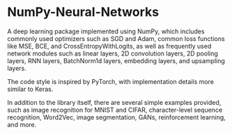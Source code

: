 # NumPy-Neural-Networks

A deep learning package implemented using NumPy, which includes commonly used optimizers such as SGD and Adam, common loss functions like MSE, BCE, and CrossEntropyWithLogits, as well as frequently used network modules such as linear layers, 2D convolution layers, 2D pooling layers, RNN layers, BatchNorm1d layers, embedding layers, and upsampling layers.

The code style is inspired by PyTorch, with implementation details more similar to Keras.

In addition to the library itself, there are several simple examples provided, such as image recognition for MNIST and CIFAR, character-level sequence recognition, Word2Vec, image segmentation, GANs, reinforcement learning, and more.
